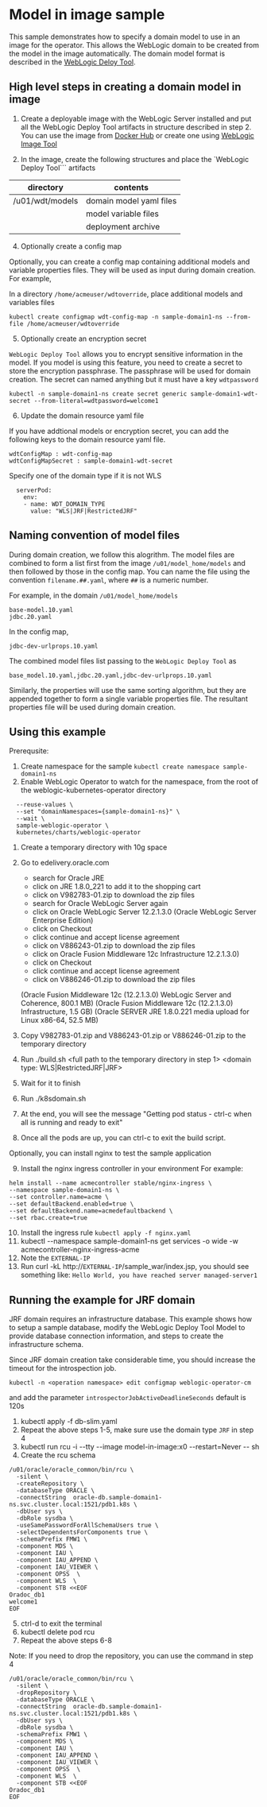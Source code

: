 # Model in image sample

This sample demonstrates how to specify a domain model to use in an image for the operator. This allows the WebLogic domain to be created from the model in the image automatically.  The domain model format is described in the [WebLogic Deloy Tool](https://github.com/oracle/weblogic-deploy-tooling).

## High level steps in creating a domain model in image

1. Create a deployable image with the WebLogic Server installed and put all the WebLogic Deploy Tool artifacts in structure described in step 2.  You can use the image from [Docker Hub](https://github.com/oracle/docker-images/tree/master/OracleWebLogic) or create one using [WebLogic Image Tool](https://github.com/oracle/weblogic-image-tool)

2. In the image, create the following structures and place the `WebLogic Deploy Tool``` artifacts

| directory | contents |
|-----------|----------|
| /u01/wdt/models| domain model yaml files |
|                | model variable files |
|                | deployment archive |


4. Optionally create a config map

Optionally, you can create a config map containing additional models and variable properties files. They will be used as input during domain creation. For example,

In a directory ```/home/acmeuser/wdtoverride```, place additional models and variables files

```kubectl create configmap wdt-config-map -n sample-domain1-ns --from-file /home/acmeuser/wdtoverride```


5. Optionally create an encryption secret

```WebLogic Deploy Tool``` allows you to encrypt sensitive information in the model.  If you model is using this feature, you need to create a secret to store the encryption passphrase.  The passphrase will be used for domain creation.  The secret can named anything but it must have a key ```wdtpassword```

```kubectl -n sample-domain1-ns create secret generic sample-domain1-wdt-secret --from-literal=wdtpassword=welcome1```


6. Update the domain resource yaml file

If you have addtional models or encryption secret, you can add the following keys to the domain resource yaml file.

```
wdtConfigMap : wdt-config-map
wdtConfigMapSecret : sample-domain1-wdt-secret
```

Specify one of the domain type if it is not WLS

```
  serverPod:
    env:
    - name: WDT_DOMAIN_TYPE
      value: "WLS|JRF|RestrictedJRF"
```

## Naming convention of model files

During domain creation, we follow this alogrithm.  The model files are combined to form a list first from the image ```/u01/model_home/models``` and then followed by those in the config map. You can name the file using the convention ```filename.##.yaml```, where ```##``` is a numeric number.  

For example, in the domain ```/u01/model_home/models``` 

```
base-model.10.yaml
jdbc.20.yaml
```

In the config map,

```
jdbc-dev-urlprops.10.yaml
```

The combined model files list passing to the ```WebLogic Deploy Tool``` as

```base_model.10.yaml,jdbc.20.yaml,jdbc-dev-urlprops.10.yaml```

Similarly, the properties will use the same sorting algorithm, but they are appended together to form a single variable properties file.  The resultant properties file will be used during domain creation.


## Using this example

Prerequsite:

1. Create namespace for the sample 
```kubectl create namespace sample-domain1-ns```
2. Enable WebLogic Operator to watch for the namespace, from the root of the weblogic-kubernetes-operator directory

```helm upgrade \
  --reuse-values \
  --set "domainNamespaces={sample-domain1-ns}" \
  --wait \
  sample-weblogic-operator \
  kubernetes/charts/weblogic-operator
```

1. Create a temporary directory with 10g space
2. Go to edelivery.oracle.com
    - search for Oracle JRE
    - click on JRE 1.8.0_221 to add it to the shopping cart
    - click on V982783-01.zip to download the zip files 
    - search for Oracle WebLogic Server again
    - click on Oracle WebLogic Server 12.2.1.3.0 (Oracle WebLogic Server Enterprise Edition)
    - click on Checkout
    - click continue and accept license agreement 
    - click on V886243-01.zip to download the zip files 
    - click on Oracle Fusion Middleware 12c Infrastructure 12.2.1.3.0)
    - click on Checkout
    - click continue and accept license agreement 
    - click on V886246-01.zip to download the zip files 

    (Oracle Fusion Middleware 12c (12.2.1.3.0) WebLogic Server and Coherence, 800.1 MB)
    (Oracle Fusion Middleware 12c (12.2.1.3.0) Infrastructure, 1.5 GB)
    (Oracle SERVER JRE 1.8.0.221 media upload for Linux x86-64, 52.5 MB)
3. Copy V982783-01.zip and V886243-01.zip or V886246-01.zip to the temporary directory
4. Run ./build.sh <full path to the temporary directory in step 1> <oracle support id capable to download patches> <password for the support id> <domain type: WLS|RestrictedJRF|JRF>

5. Wait for it to finish


6. Run ./k8sdomain.sh
7. At the end, you will see the message "Getting pod status - ctrl-c when all is running and ready to exit"
8. Once all the pods are up, you can ctrl-c to exit the build script.


Optionally, you can install nginx to test the sample application

9. Install the nginx ingress controller in your environment For example:
```
helm install --name acmecontroller stable/nginx-ingress \
--namespace sample-domain1-ns \
--set controller.name=acme \
--set defaultBackend.enabled=true \
--set defaultBackend.name=acmedefaultbackend \
--set rbac.create=true
```
10. Install the ingress rule ```kubectl apply -f nginx.yaml```
11. kubectl --namespace sample-domain1-ns get services -o wide -w acmecontroller-nginx-ingress-acme
12. Note the ```EXTERNAL-IP```
13. Run curl -kL http://```EXTERNAL-IP```/sample_war/index.jsp, you should see something like:
```Hello World, you have reached server managed-server1```


## Running the example for JRF domain

JRF domain requires an infrastructure database.  This example shows how to setup a sample database,
modify the WebLogic Deploy Tool Model to provide database connection information, and steps to create the infrastructure schema.

Since JRF domain creation take considerable time, you should increase the timeout for the introspection job.

```
kubectl -n <operation namespace> edit configmap weblogic-operator-cm 
```

and add the parameter ```introspectorJobActiveDeadlineSeconds```  default is 120s


1. kubectl apply -f db-slim.yaml
2. Repeat the above steps 1-5, make sure use the domain type ```JRF```  in step 4
3. kubectl run rcu -i --tty  --image model-in-image:x0 --restart=Never -- sh
4. Create the rcu schema

```
/u01/oracle/oracle_common/bin/rcu \
  -silent \
  -createRepository \
  -databaseType ORACLE \
  -connectString  oracle-db.sample-domain1-ns.svc.cluster.local:1521/pdb1.k8s \
  -dbUser sys \
  -dbRole sysdba \
  -useSamePasswordForAllSchemaUsers true \
  -selectDependentsForComponents true \
  -schemaPrefix FMW1 \
  -component MDS \
  -component IAU \
  -component IAU_APPEND \
  -component IAU_VIEWER \
  -component OPSS  \
  -component WLS  \
  -component STB <<EOF
Oradoc_db1
welcome1
EOF
```
5. ctrl-d to exit the terminal
6. kubectl delete pod rcu
7. Repeat the above steps 6-8

Note:  If you need to drop the repository, you can use the command in step 4

```
/u01/oracle/oracle_common/bin/rcu \
  -silent \
  -dropRepository \
  -databaseType ORACLE \
  -connectString  oracle-db.sample-domain1-ns.svc.cluster.local:1521/pdb1.k8s \
  -dbUser sys \
  -dbRole sysdba \
  -schemaPrefix FMW1 \
  -component MDS \
  -component IAU \
  -component IAU_APPEND \
  -component IAU_VIEWER \
  -component OPSS  \
  -component WLS  \
  -component STB <<EOF
Oradoc_db1
EOF
```









